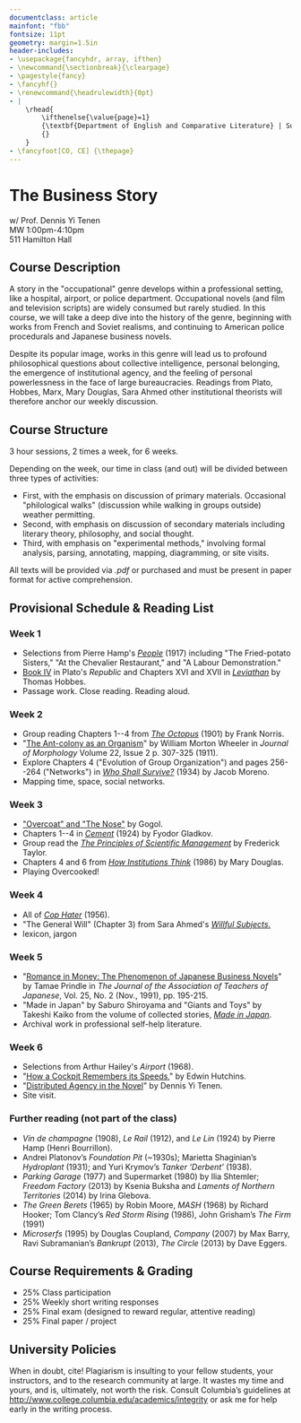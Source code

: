```yaml
---
documentclass: article
mainfont: "fbb"
fontsize: 11pt
geometry: margin=1.5in
header-includes:
- \usepackage{fancyhdr, array, ifthen}
- \newcommand{\sectionbreak}{\clearpage}
- \pagestyle{fancy}
- \fancyhf{}
- \renewcommand{\headrulewidth}{0pt}
- | 
    \rhead{
        \ifthenelse{\value{page}=1}
        {\textbf{Department of English and Comparative Literature} | Summer 2023}
        {}
    }
- \fancyfoot[CO, CE] {\thepage}
---
```


# The Business Story
w/ Prof. Dennis Yi Tenen  
MW 1:00pm-4:10pm  
511 Hamilton Hall  

## Course Description

A story in the "occupational" genre develops within a professional setting, like a hospital,
airport, or police department. Occupational novels (and film and television scripts) are widely
consumed but rarely studied. In this course, we will take a deep dive into the history of the
genre, beginning with works from French and Soviet realisms, and continuing to American police
procedurals and Japanese business novels.

Despite its popular image, works in this genre will lead us to profound philosophical questions
about collective intelligence, personal belonging, the emergence of institutional agency, and
the feeling of personal powerlessness in the face of large bureaucracies. Readings from Plato,
Hobbes, Marx, Mary Douglas, Sara Ahmed other institutional theorists will therefore anchor our
weekly discussion.

## Course Structure

3 hour sessions, 2 times a week, for 6 weeks.

Depending on the week, our time in class (and out) will be divided between three types of
activities:

- First, with the emphasis on discussion of primary materials. Occasional "philological walks"
  (discussion while walking in groups outside) weather permitting.
- Second, with emphasis on discussion of secondary materials including literary theory,
  philosophy, and social thought.
- Third, with emphasis on "experimental methods," involving formal analysis, parsing,
  annotating, mapping, diagramming, or site visits.

All texts will be provided via *.pdf* or purchased and must be present in paper format for
active comprehension.

## Provisional Schedule & Reading List

### Week 1

- Selections from Pierre Hamp's [*People*][13] (1917) including "The Fried-potato Sisters," "At the
  Chevalier Restaurant," and "A Labour Demonstration."
- [Book IV][11] in Plato's *Republic* and Chapters XVI and XVII in [*Leviathan*][12] by Thomas Hobbes.
- Passage work. Close reading. Reading aloud.

[11]: https://www.perseus.tufts.edu/hopper/text?doc=Perseus%3Atext%3A1999.01.0168%3Abook%3D4%3Asection%3D419a
[12]: https://oll-resources.s3.us-east-2.amazonaws.com/oll3/store/titles/869/0161_Bk.pdf
[13]: https://courseworks2.columbia.edu/files/17645674/download?download_frd=1

### Week 2

- Group reading Chapters 1--4 from [*The Octopus*][25] (1901) by Frank Norris.
- "[The Ant-colony as an Organism][24]" by William Morton Wheeler in *Journal of Morphology*
Volume 22, Issue 2 p. 307-325 (1911).
- Explore Chapters 4 ("Evolution of Group Organization") and pages 256--264 ("Networks") in [*Who Shall Survive?*][23] (1934) by Jacob Moreno.
- Mapping time, space, social networks.

[22]: https://courseworks2.columbia.edu/files/17652525/download?download_frd=1
[23]: https://archive.org/download/whoshallsurviven00jlmo/whoshallsurviven00jlmo.pdf
[24]: https://onlinelibrary-wiley-com.ezproxy.cul.columbia.edu/doi/abs/10.1002/jmor.1050220206
[25]: https://archive.org/details/completeworksfr00blacgoog

### Week 3

- ["Overcoat" and "The Nose"][31] by Gogol.
- Chapters 1--4 in [*Cement*][32] (1924) by Fyodor Gladkov.
- Group read the [*The Principles of Scientific Management*][33] by Frederick Taylor.
- Chapters 4 and 6 from [*How Institutions Think*][22] (1986) by Mary Douglas.
- Playing Overcooked!

[31]: https://courseworks2.columbia.edu/files/17686612/download?download_frd=1
[32]: https://courseworks2.columbia.edu/files/17686625/download?download_frd=1
[33]: https://archive.org/download/dli.bengal.10689.9036/10689.9036.pdf

### Week 4

- All of [*Cop Hater*][41] (1956).
- "The General Will" (Chapter 3) from Sara Ahmed's [*Willful Subjects*.][42]
- lexicon, jargon

[42]: https://courseworks2.columbia.edu/courses/175969/files?preview=17686699
[41]: https://courseworks2.columbia.edu/courses/175969/files?preview=17730938

### Week 5

- "[Romance in Money: The Phenomenon of Japanese Business Novels][51]" by Tamae Prindle in *The
  Journal of the Association of Teachers of Japanese*, Vol. 25, No. 2 (Nov., 1991), pp.
195-215.
- "Made in Japan" by Saburo Shiroyama and "Giants and Toys" by Takeshi Kaiko from the volume of
  collected stories, [*Made in Japan*][52].
- Archival work in professional self-help literature.

[51]: https://www-jstor-org.ezproxy.cul.columbia.edu/stable/489260
[52]: https://courseworks2.columbia.edu/courses/175969/files?preview=17686745

### Week 6

- Selections from Arthur Hailey's *Airport* (1968).
- "[How a Cockpit Remembers its Speeds][62]," by Edwin Hutchins.
- "[Distributed Agency in the Novel][63]" by Dennis Yi Tenen.
- Site visit.

[62]: https://www.google.com/url?sa=t&rct=j&q=&esrc=s&source=web&cd=&ved=2ahUKEwj1wYCYpa__AhXZElkFHYpnAroQFnoECAwQAQ&url=https%3A%2F%2Fpages.ucsd.edu%2F~ehutchins%2Fdocuments%2FCockpitSpeeds.pdf&usg=AOvVaw2c5bysVhNLQn3vceUca3Rd
[63]: https://muse-jhu-edu.ezproxy.cul.columbia.edu/pub/1/article/898333

### Further reading (not part of the class)

- *Vin de champagne* (1908), *Le Rail* (1912), and *Le Lin* (1924) by Pierre Hamp (Henri
  Bourrillon).
- Andrei Platonov’s *Foundation Pit* (~1930s); Marietta Shaginian’s *Hydroplant* (1931); and
  Yuri Krymov’s *Tanker ‘Derbent’* (1938).
- *Parking Garage* (1977) and Supermarket (1980) by Ilia Shtemler; *Freedom Factory* (2013) by
  Ksenia Buksha and *Laments of Northern Territories* (2014) by Irina Glebova.
- *The Green Berets* (1965) by Robin Moore, *MASH* (1968) by Richard Hooker; Tom Clancy’s *Red
  Storm Rising* (1986), John Grisham’s *The Firm* (1991)
- *Microserfs* (1995) by Douglas Coupland, *Company* (2007) by Max Barry, Ravi Subramanian’s
  *Bankrupt* (2013), *The Circle* (2013) by Dave Eggers.

## Course Requirements & Grading

- 25%     Class participation
- 25%     Weekly short writing responses
- 25%     Final exam (designed to reward regular, attentive reading)
- 25%     Final paper / project

## University Policies

When in doubt, cite! Plagiarism is insulting to your fellow students, your instructors, and to
the research community at large. It wastes my time and yours, and is, ultimately, not worth the
risk. Consult Columbia’s guidelines at <http://www.college.columbia.edu/academics/integrity> or
ask me for help early in the writing process.
